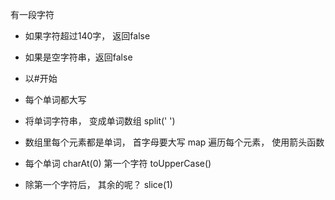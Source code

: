 有一段字符

- 如果字符超过140字， 返回false
- 如果是空字符串，返回false
- 以#开始
- 每个单词都大写

- 将单词字符串， 变成单词数组  split(' ')
- 数组里每个元素都是单词， 首字母要大写
map 遍历每个元素， 使用箭头函数
- 每个单词 charAt(0) 第一个字符 toUpperCase()
- 除第一个字符后， 其余的呢？ slice(1)